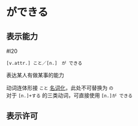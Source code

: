 # ができる


## 表示能力
 #l20

```nihongo
[v.attr.] こと／[n.]　が できる
```

表达某人有做某事的能力  

动词连体形接 `こと` [名词化](动词名词化.md)，此处不可替换为 `の`  
对于 `[n.]+する` 的三类动词，可直接使用 `[n.]が できる`  

## 表示许可  